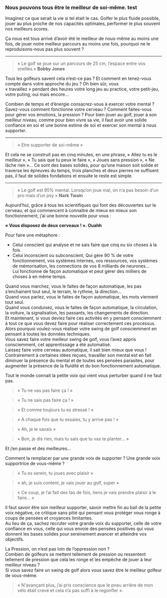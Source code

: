 ### Nous pouvons tous être le meilleur de soi-même. test


Imaginez ce que serait la vie si tel était le cas. Golfer le plus fluide possible, jouer au plus proche de nos capacités optimales, performer le plus souvent nos meilleurs scores.


Ça nous est tous arrivé d’avoir été le meilleur de nous-même au moins une fois, de jouer notre meilleur parcours au moins une fois, pourquoi ne le reproduisons-nous pas plus souvent ?


* * *


> « Le golf se joue sur un parcours de 25 cm, l’espace entre vos oreilles.» **Bobby Jones**


Tous les golfeurs savent cela n’est-ce pas ? Et comment en tenez-vous compte dans votre approche du jeu ? Oh bien sûr, vous « travaillez » pendant des heures votre long jeu au practice, votre petit-jeu, votre puting, oui mais encore…


Combien de temps et d’énergie consacrez-vous à exercer votre mental ? Savez-vous comment fonctionne votre cerveau ? Comment faites-vous pour gérer vos émotions, la pression ? Pour bien jouer au golf, jouer à son meilleur niveau, comme pour bien vivre sa vie, il faut avoir une solide confiance en soi et une bonne estime de soi et exercer son mental à nous supporter.


* * *


> « Etre supporter de soi-même »


Et cela ne se construit pas en cinq minutes, en une phrase, « Allez tu es le meilleur », « Tu sais que tu peux le faire », « Joues sans pression », « Ne lâche rien »… Ce sont des bases solides, pour qu’une maison soit solide et traverse les épreuves du temps, trois planches et deux pierres ne suffisent pas, il faut de solides fondations et ensuite le reste est simple.


* * *


> « Le golf est 95% mental. Lorsqu’on joue mal, on n’a pas besoin d’un pro mais d’un psy » **Nark Twain**


Aujourd’hui, grâce à tous les scientifiques qui font des découvertes sur le cerveau, et qui commencent à connaitre de mieux en mieux son fonctionnement, j’ai une bonne nouvelle pour vous :


**« Vous disposez de deux cerveaux ! ». Ouahh**


Pour faire une métaphore :


*   Celui conscient qui analyse et ne sais faire que cinq ou six choses à la fois.
*   Celui inconscient ou subconscient, Qui gère 90 % de votre fonctionnement, vos systèmes internes, vos ressources, vos systèmes de mémorisation, les connections de vos 8 milliards de neurones…  
    Lui fonctionne de façon automatique et peut gérer des milliers de choses à en même temps.


Quand vous marchez, vous le faites de façon automatique, les pas s’enchainent tout seul, le terrain, le rythme, la direction…  
Quand vous parlez, vous le faites de façon automatique, les mots viennent tout seul.  
Quand vous conduisez, vous le faites de façon automatique, la circulation, la voiture, la signalisation, les passants, les changements de direction.  
Et maintenant, si vous deviez faire ces activités en y pensant consciemment à tout ce que vous devez faire pour réaliser correctement ces processus.  
Alors pourquoi voulez-vous réaliser votre swing de golf consciemment en pensant à toutes les données techniques.  
Vous savez faire votre meilleur swing de golf, vous l’avez appris consciemment, cet apprentissage a été automatisé.  
Laissez faire votre cerveau automatique, il sait bien mieux que vous !  
Contrairement à certaines idées reçues, travailler son mental est en fait diminuer la présence du mental et de toutes ses pensées parasites, pour augmenter la présence de la fluidité et du bon fonctionnement automatique.


Tout le monde connait la petite voix qui vient vous perturber quand il ne faut pas.


> « Tu ne vas pas faire ça ! »


> « Tu ne sais pas faire ça ! »


> « Et comme toujours tu es stressé ! »


> « A chaque fois que tu essaies, tu y arrive pas ! »


> « Ah, je le savais »


> « Bon, je dis rien, mais tu sais que tu vas te planter… »


Et j’en passe et des meilleures…


Comment la remplacer par une grande voix de supporter ? Une grande voix supportrice de vous-même ?


> « Tu es serein, tu joues avec plaisir »


> « ah, je suis content, je vais jouer au golf, super »


> « Ce coup, je l’ai fait des tas de fois, tiens je vais prendre plaisir à le faire… »


Il faut savoir être son meilleur supporter, savoir mettre fin au bail de la petite voix négative, ce critique sans pitié qui pensant vous protéger vous ronge à coups de pensées et croyances limitantes.  
Au lieu de ça, sachez recruter votre grande voix du supporter, celle de votre confiance en vous, celle qui vous envoie des pensées positives qui vous donnent les bases solides pour sereinement avancer et atteindre vos objectifs.


La Pression, on n’est pas loin de l’oppression non ?  
Combien de golfeurs se mettent tellement de pression ou ressentent tellement de pression que cela les ronge et les empêche de jouer à leur meilleur niveau ?  
Si vous savez faire un swing de golf alors vous savez être le meilleur golfeur de vous-même.


> « N'avançant plus, j’ai pris conscience que le pneu arrière de mon vélo était crevé et cela n’a pas suffi à le regonfler ».
<!--stackedit_data:
eyJoaXN0b3J5IjpbLTIwNzc5NjM2ODBdfQ==
-->